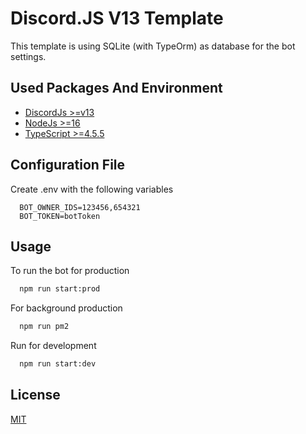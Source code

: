 # Discord.JS V13 Template

This template is using SQLite (with TypeOrm) as database for the bot settings.

## Used Packages And Environment

 - [DiscordJs >=v13](https://discord.js.org/#/)
 - [NodeJs >=16](https://nodejs.org/en/)
 - [TypeScript >=4.5.5](https://www.npmjs.com/package/typescript)

## Configuration File

Create .env with the following variables

```
  BOT_OWNER_IDS=123456,654321
  BOT_TOKEN=botToken
```

## Usage

To run the bot for production

```bash
  npm run start:prod
```

For background production

```bash
  npm run pm2
```

Run for development

```bash
  npm run start:dev
```

## License

[MIT](https://github.com/driwand/discord.js-v13-template/blob/main/LICENCE)
